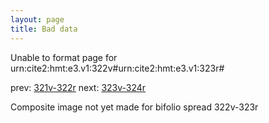 ```yaml
---
layout: page
title: Bad data
---
```


Unable to format page for urn:cite2:hmt:e3.v1:322v#urn:cite2:hmt:e3.v1:323r#

prev: [321v-322r](../321v-322r/) next: [323v-324r](../323v-324r/)

Composite image not yet made for bifolio spread 322v-323r

